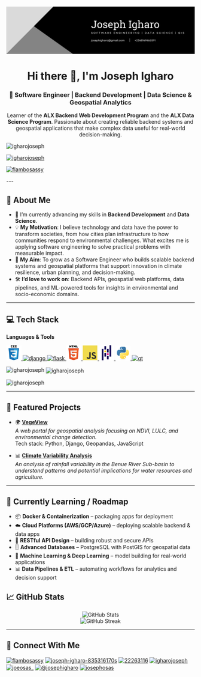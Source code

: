 <p align="center">
  <img src="https://github.com/IgharoJoseph/IgharoJoseph/blob/main/JosephIgharoCoverPhoto.jpg?raw=true" alt="Joseph Igharo Banner" />
</p>

<!-- Profile Header -->
<h1 align="center">Hi there 👋, I'm Joseph Igharo</h1>
<h3 align="center">🚀 Software Engineer | Backend Development | Data Science & Geospatial Analytics</h3>

<!-- Intro -->
<p align="center">
Learner of the <b>ALX Backend Web Development Program</b> and the <b>ALX Data Science Program</b>.  
Passionate about creating reliable backend systems and geospatial applications that make complex data useful for real-world decision-making.  
</p>

<p align="left"> <img src="https://komarev.com/ghpvc/?username=igharojoseph&label=Profile%20views&color=0e75b6&style=flat" alt="igharojoseph" /> </p>

<p align="left"> <a href="https://github.com/ryo-ma/github-profile-trophy"><img src="https://github-profile-trophy.vercel.app/?username=igharojoseph" alt="igharojoseph" /></a> </p>

<p align="left"> <a href="https://twitter.com/flambosassy" target="blank"><img src="https://img.shields.io/twitter/follow/flambosassy?logo=twitter&style=for-the-badge" alt="flambosassy" /></a> </p>
---

## 🌟 About Me
- 🌱 I’m currently advancing my skills in **Backend Development** and **Data Science**.  
- 💡 **My Motivation**: I believe technology and data have the power to transform societies, from how cities plan infrastructure to how communities respond to environmental challenges. What excites me is applying software engineering to solve practical problems with measurable impact.  
- 🎯 **My Aim**: To grow as a Software Engineer who builds scalable backend systems and geospatial platforms that support innovation in climate resilience, urban planning, and decision-making.  
- 🛠️ **I’d love to work on**: Backend APIs, geospatial web platforms, data pipelines, and ML-powered tools for insights in environmental and socio-economic domains.  

---

## 💻 Tech Stack
<p>

**Languages & Tools**

<p align="left"> <a href="https://www.w3schools.com/css/" target="_blank" rel="noreferrer"> <img src="https://raw.githubusercontent.com/devicons/devicon/master/icons/css3/css3-original-wordmark.svg" alt="css3" width="40" height="40"/> </a> <a href="https://www.djangoproject.com/" target="_blank" rel="noreferrer"> <img src="https://cdn.worldvectorlogo.com/logos/django.svg" alt="django" width="40" height="40"/> </a> <a href="https://flask.palletsprojects.com/" target="_blank" rel="noreferrer"> <img src="https://www.vectorlogo.zone/logos/pocoo_flask/pocoo_flask-icon.svg" alt="flask" width="40" height="40"/> </a> <a href="https://www.w3.org/html/" target="_blank" rel="noreferrer"> <img src="https://raw.githubusercontent.com/devicons/devicon/master/icons/html5/html5-original-wordmark.svg" alt="html5" width="40" height="40"/> </a> <a href="https://developer.mozilla.org/en-US/docs/Web/JavaScript" target="_blank" rel="noreferrer"> <img src="https://raw.githubusercontent.com/devicons/devicon/master/icons/javascript/javascript-original.svg" alt="javascript" width="40" height="40"/> </a> <a href="https://pandas.pydata.org/" target="_blank" rel="noreferrer"> <img src="https://raw.githubusercontent.com/devicons/devicon/2ae2a900d2f041da66e950e4d48052658d850630/icons/pandas/pandas-original.svg" alt="pandas" width="40" height="40"/> </a> <a href="https://www.python.org" target="_blank" rel="noreferrer"> <img src="https://raw.githubusercontent.com/devicons/devicon/master/icons/python/python-original.svg" alt="python" width="40" height="40"/> </a> <a href="https://www.qt.io/" target="_blank" rel="noreferrer"> <img src="https://upload.wikimedia.org/wikipedia/commons/0/0b/Qt_logo_2016.svg" alt="qt" width="40" height="40"/> </a> </p>

<p><img align="left" src="https://github-readme-stats.vercel.app/api/top-langs?username=igharojoseph&show_icons=true&locale=en&layout=compact" alt="igharojoseph" /></p>

<p>&nbsp;<img align="center" src="https://github-readme-stats.vercel.app/api?username=igharojoseph&show_icons=true&locale=en" alt="igharojoseph" /></p>

<p><img align="center" src="https://github-readme-streak-stats.herokuapp.com/?user=igharojoseph&" alt="igharojoseph" /></p>


</p>

---

## 📌 Featured Projects

- 🌍 **[VegeView](https://github.com/IgharoJoseph/VegeView)**  
  *A web portal for geospatial analysis focusing on NDVI, LULC, and environmental change detection.*  
  Tech stack: Python, Django, Geopandas, JavaScript  

- 📊 **[Climate Variability Analysis](https://github.com/IgharoJoseph/Climate-Variability)**  
  *An analysis of rainfall variability in the Benue River Sub-basin to understand patterns and potential implications for water resources and agriculture.*    

---

## 📘 Currently Learning / Roadmap
- 📦 **Docker & Containerization** – packaging apps for deployment  
- ☁️ **Cloud Platforms (AWS/GCP/Azure)** – deploying scalable backend & data apps  
- 🔗 **RESTful API Design** – building robust and secure APIs  
- 🗄️ **Advanced Databases** – PostgreSQL with PostGIS for geospatial data  
- 🤖 **Machine Learning & Deep Learning** – model building for real-world applications  
- 📊 **Data Pipelines & ETL** – automating workflows for analytics and decision support  

## 📈 GitHub Stats
<p align="center">
  <img src="https://github-readme-stats.vercel.app/api?username=IgharoJoseph&show_icons=true&theme=tokyonight" alt="GitHub Stats" />
  <br>
  <img src="https://github-readme-streak-stats.herokuapp.com/?user=IgharoJoseph&theme=tokyonight" alt="GitHub Streak"/>
</p>

---

## 🤝 Connect With Me

<p align="left">
<a href="https://twitter.com/flambosassy" target="blank"><img align="center" src="https://raw.githubusercontent.com/rahuldkjain/github-profile-readme-generator/master/src/images/icons/Social/twitter.svg" alt="flambosassy" height="30" width="40" /></a>
<a href="https://linkedin.com/in/joseph-igharo-835316170s" target="blank"><img align="center" src="https://raw.githubusercontent.com/rahuldkjain/github-profile-readme-generator/master/src/images/icons/Social/linked-in-alt.svg" alt="joseph-igharo-835316170s" height="30" width="40" /></a>
<a href="https://stackoverflow.com/users/22263116" target="blank"><img align="center" src="https://raw.githubusercontent.com/rahuldkjain/github-profile-readme-generator/master/src/images/icons/Social/stack-overflow.svg" alt="22263116" height="30" width="40" /></a>
<a href="https://kaggle.com/igharojoseph" target="blank"><img align="center" src="https://raw.githubusercontent.com/rahuldkjain/github-profile-readme-generator/master/src/images/icons/Social/kaggle.svg" alt="igharojoseph" height="30" width="40" /></a>
<a href="https://instagram.com/joeosas_" target="blank"><img align="center" src="https://raw.githubusercontent.com/rahuldkjain/github-profile-readme-generator/master/src/images/icons/Social/instagram.svg" alt="joeosas_" height="30" width="40" /></a>
<a href="https://medium.com/@josephigharo" target="blank"><img align="center" src="https://raw.githubusercontent.com/rahuldkjain/github-profile-readme-generator/master/src/images/icons/Social/medium.svg" alt="@josephigharo" height="30" width="40" /></a>
<a href="https://discord.gg/josephosas" target="blank"><img align="center" src="https://raw.githubusercontent.com/rahuldkjain/github-profile-readme-generator/master/src/images/icons/Social/discord.svg" alt="josephosas" height="30" width="40" /></a>
</p>
